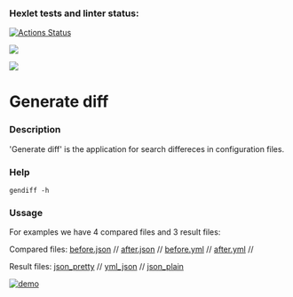 ### Hexlet tests and linter status:
[![Actions Status](https://github.com/hfdbkmIfrbhpzyjd/php-project-48/workflows/hexlet-check/badge.svg)](https://github.com/hfdbkmIfrbhpzyjd/php-project-48/actions)

<a href="https://codeclimate.com/github/hfdbkmIfrbhpzyjd/php-project-48/maintainability"><img src="https://api.codeclimate.com/v1/badges/c92d0abe586ed5aed0d6/maintainability" /></a>

<a href="https://codeclimate.com/github/hfdbkmIfrbhpzyjd/php-project-48/test_coverage"><img src="https://api.codeclimate.com/v1/badges/c92d0abe586ed5aed0d6/test_coverage" /></a>

# Generate diff

### Description
'Generate diff' is the application for search differeces in configuration files.

### Help
```
gendiff -h
```
### Ussage

For examples we have 4 сompared files and 3 result files:

Compared files: [before.json](https://github.com/Gumarov1991/php-project-lvl2/blob/master/tests/fixtures/before.json) //
[after.json](https://github.com/Gumarov1991/php-project-lvl2/blob/master/tests/fixtures/after.json) //
[before.yml](https://github.com/Gumarov1991/php-project-lvl2/blob/master/tests/fixtures/before.yml) //
[after.yml](https://github.com/Gumarov1991/php-project-lvl2/blob/master/tests/fixtures/after.yml) //

Result files: [json_pretty](https://github.com/Gumarov1991/php-project-lvl2/blob/master/tests/fixtures/results/json_pretty) //
[yml_json](https://github.com/Gumarov1991/php-project-lvl2/blob/master/tests/fixtures/results/yml_json) //
[json_plain](https://github.com/Gumarov1991/php-project-lvl2/blob/master/tests/fixtures/results/json_plain)

[![demo](https://asciinema.org/a/s8DShmIg3EuBU8zjuNvjKMbGN.svg)](https://asciinema.org/a/s8DShmIg3EuBU8zjuNvjKMbGN?autoplay=1)